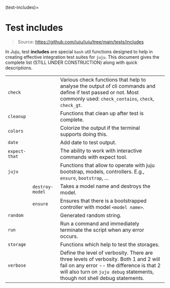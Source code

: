 (test-includes)=
# Test includes
> Source: https://github.com/juju/juju/tree/main/tests/includes

In Juju, test **includes** are special `bash` util functions designed to help in creating effective integration test
suites for `juju`. This document gives the complete list (STILL UNDER CONSTRUCTION) along with quick descriptions.

|               |                 |                                                                                                                                                                                                                   |
|---------------|-----------------|-------------------------------------------------------------------------------------------------------------------------------------------------------------------------------------------------------------------|
| `check`       |                 | Various check functions that help to analyse the output of cli commands and define if test passed or not. Most commonly used: `check_contains`, `check`, `check_gt`.                                              |
| `cleanup`     |                 | Functions that clean up after test is complete.                                                                                                                                                                   |
| `colors`      |                 | Colorize the output if the terminal supports doing this.                                                                                                                                                          |
| `date`        |                 | Add date to test output.                                                                                                                                                                                          |
| `expect-that` |                 | The ability to work with interactive commands with expect tool.                                                                                                                                                   |
| `juju`        |                 | Functions that allow to operate with juju bootstrap, models, controllers. E.g., `ensure`, `bootstrap`, ...                                                                                                        |
|               | `destroy-model` | Takes a model name and destroys the model.                                                                                                                                                                        ||
|               | `ensure`        | Ensures that there is a bootstrapped controller with model `<model name>`.                                                                                                                                        |
| `random`      |                 | Generated random string.                                                                                                                                                                                          |
| `run`         |                 | Run a command and immediately terminate the script when any error occurs.                                                                                                                                         |
| `storage`     |                 | Functions which help to test the storages.                                                                                                                                                                        |
| `verbose`     |                 | Define the level of verbosity. There are three levels of verbosity. Both 1 and 2 will fail on any error -- the difference is that 2 will also turn on `juju debug` statements, though not shell debug statements. |
